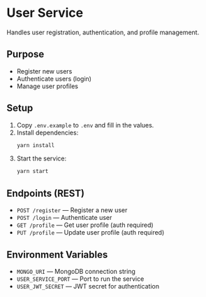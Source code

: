 # User Service

Handles user registration, authentication, and profile management.

## Purpose
- Register new users
- Authenticate users (login)
- Manage user profiles

## Setup
1. Copy `.env.example` to `.env` and fill in the values.
2. Install dependencies:
   ```sh
   yarn install
   ```
3. Start the service:
   ```sh
   yarn start
   ```

## Endpoints (REST)
- `POST /register` — Register a new user
- `POST /login` — Authenticate user
- `GET /profile` — Get user profile (auth required)
- `PUT /profile` — Update user profile (auth required)

## Environment Variables
- `MONGO_URI` — MongoDB connection string
- `USER_SERVICE_PORT` — Port to run the service
- `USER_JWT_SECRET` — JWT secret for authentication
